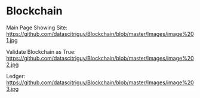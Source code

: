 # Blockchain

Main Page Showing Site:
https://github.com/datascitriguy/Blockchain/blob/master/Images/image%201.jpg

Validate Blockchain as True:
https://github.com/datascitriguy/Blockchain/blob/master/Images/image%202.jpg

Ledger:
https://github.com/datascitriguy/Blockchain/blob/master/Images/image%203.jpg
